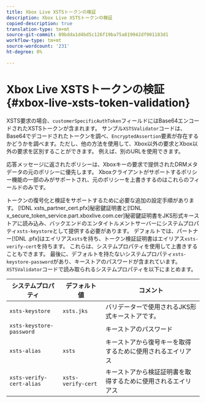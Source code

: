 ```yaml
---
title: Xbox Live XSTSトークンの検証
description: Xbox Live XSTSトークンの検証
copied-description: true
translation-type: tm+mt
source-git-commit: 89bdda1d4bd5c126f19ba75a819942df901183d1
workflow-type: tm+mt
source-wordcount: '231'
ht-degree: 0%

---
```



# Xbox Live XSTSトークンの検証{#xbox-live-xsts-token-validation}

XSTS要求の場合、`customerSpecificAuthToken`フィールドにはBase64エンコードされたXSTSトークンが含まれます。 サンプル`XSTSValidator`コードは、Base64でデコードされたトークンを調べ、`EncryptedAssertion`要素が存在するかどうかを調べます。ただし、他の方法を使用して、Xbox以外の要求とXbox以外の要求を区別することができます。 例えば、別のURLを使用できます。

応答メッセージに返されたポリシーは、Xboxキーの要求で提供されたDRMメタデータの元のポリシーに優先します。 Xboxクライアントがサポートするポリシー機能の一部のみがサポートされ、元のポリシーを上書きするのはこれらのフィールドのみです。

トークンの復号化と検証をサポートするために必要な追加の設定手順があります。 [!DNL xsts_partner_cert.pfx]秘密鍵証明書と[!DNL x_secure_token_service.part.xboxlive.com.cer]秘密鍵証明書をJKS形式キーストアに読み込み、バックエンドのエンタイトルメントサーバーにシステムプロパティ`xsts-keystore`として提供する必要があります。 デフォルトでは、パートナー[!DNL .pfx]はエイリアス`xsts`を持ち、トークン検証証明書はエイリアス`xsts-verify-cert`を持ちます。 これらは、システムプロパティを使用して上書きすることもできます。 最後に、デフォルトを持たないシステムプロパティ`xsts-keystore-password`があり、キーストアのパスワードが含まれています。 `XSTSValidator`コードで読み取られるシステムプロパティを以下にまとめます。

| システムプロパティ | デフォルト値 | コメント |
|---|---|---|
| `xsts-keystore` | `xsts.jks` | バリデーターで使用されるJKS形式キーストアです。 |
| `xsts-keystore-password` |  | キーストアのパスワード |
| `xsts-alias` | `xsts` | キーストアから復号キーを取得するために使用されるエイリアス |
| `xsts-verify-cert-alias` | `xsts-verify-cert` | キーストアから検証証明書を取得するために使用されるエイリアス |


